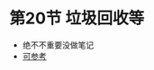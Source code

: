 # 第20节 垃圾回收等
* 绝不不重要没做笔记
* [可参考](http://doraemonzzz.com/2021/10/16/2021-10-16-CMU-15-213-Intro-to-Computer-Systems-Lecture-21-to-Lecture-22/#%E5%A5%97%E6%8E%A5%E5%AD%97%E6%8E%A5%E5%8F%A3)